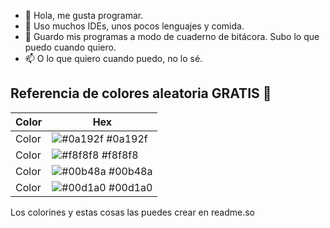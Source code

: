 - 👋 Hola, me gusta programar.
- 👀 Uso muchos IDEs, unos pocos lenguajes y comida.
- 💞️ Guardo mis programas a modo de cuaderno de bitácora. Subo lo que puedo cuando quiero.
- 📫 O lo que quiero cuando puedo, no lo sé.

## Referencia de colores aleatoria GRATIS 🤣

| Color             | Hex                                                                |
| ----------------- | ------------------------------------------------------------------ |
| Color | ![#0a192f](https://via.placeholder.com/10/0a192f) #0a192f |
| Color | ![#f8f8f8](https://via.placeholder.com/10/f8f8f8) #f8f8f8 |
| Color | ![#00b48a](https://via.placeholder.com/10/00b48a) #00b48a |
| Color | ![#00d1a0](https://via.placeholder.com/10/00b48a) #00d1a0 |

Los colorines y estas cosas las puedes crear en readme.so

